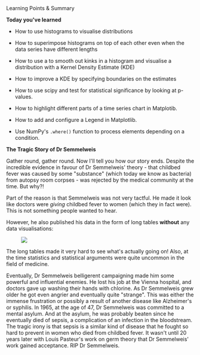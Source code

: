 <div class="text-viewer--content--3hoqQ">
	<div class="ud-heading-xxl text-viewer--main-heading--ZbxZA">Learning Points &amp; Summary</div>
	<div class="article-asset--container--3djM8">
		<div data-purpose="safely-set-inner-html:rich-text-viewer:html" class="article-asset--content--1dAQ9 rt-scaffolding">
			<p><strong>Today you've learned </strong></p>
			<ul>
				<li>
					<p>How to use histograms to visualise distributions</p>
				</li>
				<li>
					<p>How to superimpose histograms on top of each other even when the data series have different lengths</p>
				</li>
				<li>
					<p>How to use a to smooth out kinks in a histogram and visualise a distribution with a Kernel Density Estimate (KDE)</p>
				</li>
				<li>
					<p>How to improve a KDE&nbsp;by specifying boundaries on the estimates</p>
				</li>
				<li>
					<p>How to use scipy and test for statistical significance by looking at p-values. </p>
				</li>
				<li>
					<p>How to highlight different parts of a time series chart in Matplotib.</p>
				</li>
				<li>
					<p>How to add and configure a Legend in Matplotlib.</p>
				</li>
				<li>
					<p>Use NumPy's <code>.where()</code>&nbsp;function to process elements depending on a condition.</p>
				</li>
			</ul>
			<p><strong>The Tragic Story of Dr Semmelweis</strong></p>
			<p>Gather round, gather round.&nbsp;Now I'll tell you how our story ends. Despite the incredible evidence in favour of Dr Semmelweis' theory - that childbed fever was caused by some "substance" (which today we know as bacteria) from autopsy room corpses - was rejected by the medical community at the time. But why?!&nbsp;</p>
			<p>Part of the reason is that Semmelweis was not very tactful. He made it look like doctors were <em>giving</em> childbed fever to women (which they in fact were). This is not something people wanted to hear. </p>
			<p>However, he also published his data in the form of long tables <strong>without</strong> any data visualisations:</p>
			<figure><img align="middle" src="https://img-c.udemycdn.com/redactor/raw/2020-10-23_15-25-37-28877dab514343720243ddca867f7da4.png"></figure>
			<p>The long tables made it very hard to see what's actually going on! Also, at the time statistics and statistical arguments were quite uncommon in the field of medicine. </p>
			<p>Eventually, Dr Semmelweis belligerent campaigning made him some powerful and influential enemies. He lost his job at the Vienna hospital, and doctors gave up washing their hands with chlorine. As Dr Semmelweis grew older he got even angrier and eventually quite "strange". This was either the immense frustration or possibly a result of another disease like Alzheimer's or syphilis. In 1965, at the age of 47, Dr Semmelweis was committed to a mental asylum. And at the asylum, he was probably beaten since he eventually died of sepsis, a complication of an infection in the bloodstream. The tragic irony is that sepsis is a similar kind of disease that he fought so hard to prevent in women who died from childbed fever. It wasn't until 20 years later with Louis Pasteur's work on germ theory that Dr Semmelweis' work gained acceptance. RIP Dr Semmelweis. </p>
		</div>
	</div>
</div>
